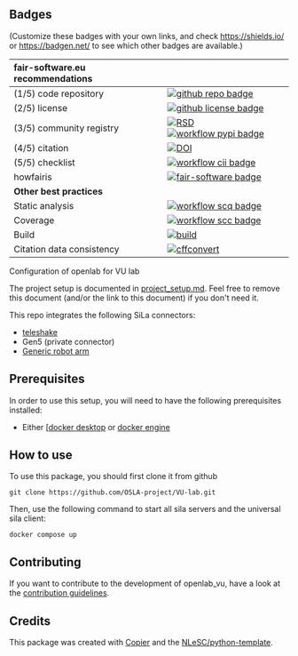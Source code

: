 ## Badges

(Customize these badges with your own links, and check https://shields.io/ or https://badgen.net/ to see which other badges are available.)

| fair-software.eu recommendations | |
| :-- | :--  |
| (1/5) code repository              | [![github repo badge](https://img.shields.io/badge/github-repo-000.svg?logo=github&labelColor=gray&color=blue)](https://github.com/OSLA-project/VU-lab) |
| (2/5) license                      | [![github license badge](https://img.shields.io/github/license/OSLA-project/VU-lab)](https://github.com/OSLA-project/VU-lab) |
| (3/5) community registry           | [![RSD](https://img.shields.io/badge/rsd-openlab_vu-00a3e3.svg)](https://www.research-software.nl/software/openlab_vu) [![workflow pypi badge](https://img.shields.io/pypi/v/openlab_vu.svg?colorB=blue)](https://pypi.python.org/project/openlab_vu/) |
| (4/5) citation                     | [![DOI](https://zenodo.org/badge/DOI/<replace-with-created-DOI>.svg)](https://doi.org/<replace-with-created-DOI>)|
| (5/5) checklist                    | [![workflow cii badge](https://bestpractices.coreinfrastructure.org/projects/<replace-with-created-project-identifier>/badge)](https://bestpractices.coreinfrastructure.org/projects/<replace-with-created-project-identifier>) |
| howfairis                          | [![fair-software badge](https://img.shields.io/badge/fair--software.eu-%E2%97%8F%20%20%E2%97%8F%20%20%E2%97%8F%20%20%E2%97%8F%20%20%E2%97%8B-yellow)](https://fair-software.eu) |
| **Other best practices**           | &nbsp; |
| Static analysis                    | [![workflow scq badge](https://sonarcloud.io/api/project_badges/measure?project=OSLA-project_openlab_vu&metric=alert_status)](https://sonarcloud.io/dashboard?id=OSLA-project_openlab_vu) |
| Coverage                           | [![workflow scc badge](https://sonarcloud.io/api/project_badges/measure?project=OSLA-project_openlab_vu&metric=coverage)](https://sonarcloud.io/dashboard?id=OSLA-project_openlab_vu) || **GitHub Actions**                 | &nbsp; |
| Build                              | [![build](https://github.com/OSLA-project/openlab_vu/actions/workflows/build.yml/badge.svg)](https://github.com/OSLA-project/openlab_vu/actions/workflows/build.yml) |
| Citation data consistency          | [![cffconvert](https://github.com/OSLA-project/openlab_vu/actions/workflows/cffconvert.yml/badge.svg)](https://github.com/OSLA-project/openlab_vu/actions/workflows/cffconvert.yml) || SonarCloud                         | [![sonarcloud](https://github.com/OSLA-project/openlab_vu/actions/workflows/sonarcloud.yml/badge.svg)](https://github.com/OSLA-project/openlab_vu/actions/workflows/sonarcloud.yml) |## How to use openlab_vu

Configuration of openlab for VU lab

The project setup is documented in [project_setup.md](project_setup.md). Feel free to remove this document (and/or the link to this document) if you don't need it.

This repo integrates the following SiLa connectors:
- [teleshake](https://gitlab.com/sila-driver-group/teleshake)
- Gen5 (private connector)
- [Generic robot arm](https://gitlab.com/OpenLabAutomation/device-integration/genericroboticarm)

## Prerequisites
In order to use this setup, you will need to have the following prerequisites installed:
- Either [[docker desktop](https://docs.docker.com/get-started/get-docker/) or [docker engine](https://docs.docker.com/engine/install/)

## How to use
To use this package, you should first clone it from github
```shell
git clone https://github.com/OSLA-project/VU-lab.git
```

Then, use the following command to start all sila servers and the universal sila client: 

```shell
docker compose up
```

## Contributing

If you want to contribute to the development of openlab_vu,
have a look at the [contribution guidelines](CONTRIBUTING.md).

## Credits

This package was created with [Copier](https://github.com/copier-org/copier) and the [NLeSC/python-template](https://github.com/NLeSC/python-template).

